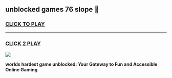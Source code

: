 
## unblocked games 76 slope 👋
<h3>
<a href="https://premium.freeplayer.one?title=unblocked_games_76_slope&ref=12F">CLICK TO PLAY</a></h3>
<hr>

<h3>
<a href="https://premium.freeplayer.one?title=unblocked_games_76_slope&ref=12F">CLICK 2 PLAY</a>
  
</h3>

<a href="https://premium.freeplayer.one?title=unblocked_games_76_slope&ref=12F/"><img src="https://clearcache.store/games.png"></a>


**worlds hardest game unblocked: Your Gateway to Fun and Accessible Online Gaming**
